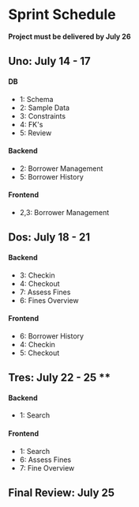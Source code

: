 # Sprint Schedule

**Project must be delivered by July 26**

## Uno: July 14 - 17

#### DB

* 1: Schema
* 2: Sample Data
* 3: Constraints
* 4: FK's
* 5: Review

#### Backend

* 2: Borrower Management
* 5: Borrower History

#### Frontend

* 2,3: Borrower Management

## Dos: July 18 - 21

#### Backend

* 3: Checkin
* 4: Checkout
* 7: Assess Fines
* 6: Fines Overview

#### Frontend

* 6: Borrower History
* 4: Checkin
* 5: Checkout

## Tres: July 22 - 25 **

#### Backend

* 1: Search

#### Frontend

* 1: Search
* 6: Assess Fines
* 7: Fine Overview

## Final Review: July 25

